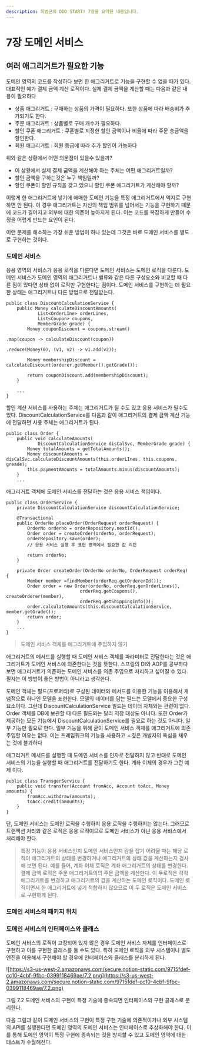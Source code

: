 ```yaml
---
description: 최범균의 DDD START! 7장을 요약한 내용입니다.
---
```


# 7장 도메인 서비스

## 여러 애그리거트가 필요한 기능

도메인 영역의 코드를 작성하다 보면 한 애그리거트로 기능을 구현할 수 없을 때가 있다. 대표적인 예가 결제 금액 계산 로직이다. 실제 결제 금액을 계산할 때는 다음과 같은 내용이 필요하다

* 상품 애그리거트 : 구매하는 상품의 가격이 필요하다. 또한 상품에 따라 배송비가 추가되기도 한다.
* 주문 애그리거트 : 상품별로 구매 개수가 필요하다.
* 할인 쿠폰 애그리거트 : 쿠폰별로 지정한 할인 금액이나 비율에 따라 주문 총금액을 할인한다.
* 회원 애그리거트 : 회원 등급에 따라 추가 할인이 가능하다

위와 같은 상황에서 어떤 의문점이 있을수 있을까?

* 이 상황에서 실제 결제 금액을 계산해야 하는 주체는 어떤 애그리거트일까?
* 할인 금액을 구하는것은 누구 책임일까?
* 할인 쿠폰이 할인 규칙을 갖고 있으니 할인 쿠폰 애그리거트가 계산해야 할까?

이렇게 한 애그리거트에 넣기에 애매한 도메인 기능을 특정 애그리거트에서 억지로 구현하면 안 된다. 이 경우 애그리거트는 자신의 책임 범위를 넘어서는 기능을 구현하기 때문에 코드가 길어지고 외부에 대한 의존이 높아지게 된다. 이는 코드를 복잡하게 만들어 수정을 어렵게 만드는 요인이 된다.

이런 문제를 해소하는 가장 쉬운 방법이 하나 있는데 그것은 바로 도메인 서비스를 별도로 구현하는 것이다.

### 도메인 서비스

응용 영역의 서비스가 응용 로직을 다룬다면 도메인 서비스는 도메인 로직을 다룬다. 도메인 서비스가 도메인 영역의 애그리거트나 밸류와 같은 다른 구성요소와 비교할 때 다른 점이 있다면 상태 없이 로직만 구현한다는 점이다. 도메인 서비스를 구현하는 데 필요한 상태는 애그리거트나 다른 방법으로 전달받는다.

```text
public class DiscountCalculationService {
	public Money calculateDiscountAmounts(
			List<OrderLIne> orderLines,
			List<Coupon> coupons,
			MemberGrade grade) {
		Money couponDiscount = coupons.stream()
																		.map(coupon -> calculateDiscount(coupon))
																		.reduce(Money(0), (v1, v2) -> v1.add(v2));

		Money membershipDiscount = calculateDiscount(orderer.getMember().getGrade());

		return couponDiscount.add(membershipDiscount);
	}

	...
}
```

할인 계산 서비스를 사용하는 주체는 애그리거트가 될 수도 있고 응용 서비스가 될수도 있다. DiscountCalculationService를 다음과 같이 애그리거트의 결제 금액 계산 기능에 전달하면 사용 주체는 애그리거트가 된다.

```text
public class Order {
	public void calculateAmounts(
			DiscountCalculationService disCalSvc, MemberGrade grade) {
		Money totalAmounts = getTotalAmounts();
		Money discountAmounts = disCalSvc.calculateDiscountAmounts(this.orderLInes, this.coupons, greade);
		this.paymentAmounts = totalAmounts.minus(discountAmounts);
	}
	...
```

애그리거트 객체에 도메인 서비스를 전달하는 것은 응용 서비스 책임이다.

```text
public class OrderService {
	private DiscountCalculationService discountCalculationService;

	@Transactional
	public OrderNo placeOrder(OrderRequest orderRequest) {
		OrderNo orderno = orderRepository.nextId();
		Order order = createOrder(orderNo, orderRequest);
		orderRepository.save(order);
		// 응용 서비스 실행 후 표현 영역에서 필요한 값 리턴

		return orderNo;
	}

	private Order createOrder(OrderNo orderNo, OrderRequest orderReq) {
		Member member =findMember(orderReq.getOrdererId());
		Order order = new Order(orderNo, orderReq.gerOrderLines(),
							orderReq.getCoupons(), createOrderer(member),
							orderReq.getShippingInfo());
		order.calculateAmounts(this.discountCalculationService, member.getGrade());
		return order;
	}
	...
}
```

> 도메인 서비스 객체를 애그리거트에 주입하지 않기

애그리거트의 메서드를 실행할 때 도메인 서비스 객체를 파라미터로 전달한다는 것은 애그리거트가 도메인 서비스에 의존한다는 것을 뜻한다. 스프링의 DI와 AOP를 공부하다 보면 애그리거트가 의존하는 도메인 서비스를 의존 주입으로 처리하고 싶어질 수 있다. 필자는 이 방법이 좋은 방법이 아니라고 생각한다.

도메인 객체는 필드\(프로퍼티\)로 구성된 데이터와 메서드를 이용한 기능을 이용해서 개념적으로 하나인 모델을 표현한다. 모델의 데이터를 담는 필드는 모델에서 중요한 구성요소이다. 그런데 DiscountCalculationService 필드는 데이터 자체와는 관련이 없다. Order 객체를 DB에 보관할 때 다른 필드와는 달리 저장 대상도 아니다. 또한 Order가 제공하는 모든 기능에서 DiscountCalculationService를 필요로 하는 것도 아니다. 일부 기능만 필요로 한다. 일부 기능을 위해 굳이 도메인 서비스 객체를 애그리거트에 의존 주입할 이유는 없다. 이는 프레임워크의 기능을 사용하고 ㅅ깊은 개발자의 욕심을 채우는 것에 불과하다

애그리거트 메서드를 실행할 때 도메인 서비스를 인자로 전달하지 않고 반대로 도메인 서비스의 기능을 실행할 때 애그리거트를 전달하기도 한다. 계좌 이체의 경우가 그런 예제 이다.

```text
public class TransgerService {
	public void transfer(Account fromAcc, Account toAcc, Money amounts) {
		fromAcc.withdraw(amounts);
		toAcc.credit(amounts);
	}
}
```

단, 도메인 서비스는 도메인 로직을 수행하지 응용 로직을 수행하지는 않는다. 그러므로 트랜잭션 처리와 같은 로직은 응용 로직이므로 도메인 서비스가 아닌 응용 서비스에서 처리해야 한다.

> 특정 기능이 응용 서비스인지 도메인 서비스인지 감을 잡기 어려울 때는 해당 로직이 애그리거트의 상태를 변경하거나 애그리거트의 상태 값을 계산하는지 검사해 보면 된다. 예를 들어, 계좌 이체 로직은 계좌 애그리거트의 상태를 변경한다. 결제 금액 로직은 주문 애그리거트의의 주문 금액을 계산한다. 이 두로직은 각각 애그리거트를 변경하고 애그리거트의 값을 계산하는 도메인 로직이다. 도메인 로직이면서 한 애그리거트에 넣기 적합하지 않으므로 이 두 로직은 도메인 서비스로 구현하게 된다.

### 도메인 서비스의 패키지 위치

### 도메인 서비스의 인터페이스와 클래스

도메인 서비스의 로직이 고정되어 있지 않은 경우 도메인 서비스 자체를 인터페이스로 구현하고 이를 구현한 클래스를 둘 수도 있다. 특히 도메인 로직을 외부 시스템이나 별도 엔진을 이용해서 구현해야 할 경우에 인터페이스와 클래스를 분리하게 된다.

![https://s3-us-west-2.amazonaws.com/secure.notion-static.com/9715fdef-cc10-4cbf-9fbc-0399118469ae/7.2.png](https://s3-us-west-2.amazonaws.com/secure.notion-static.com/9715fdef-cc10-4cbf-9fbc-0399118469ae/7.2.png)

그림 7.2 도메인 서비스의 구현이 특정 기술에 종속되면 인터페이스와 구현 클래스로 분리한다.

다음 그림과 같이 도메인 서비스의 구현이 특정 구현 기술에 의존적이거나 외부 시스템의 API를 실행한다면 도메인 영역의 도메인 서비스는 인터페이스로 추상화해야 한다. 이를 통해 도메인 영역이 특정 구현에 종속되는 것을 방지할 수 있고 도메인 영역에 대한 테스트가 수월해진다.

